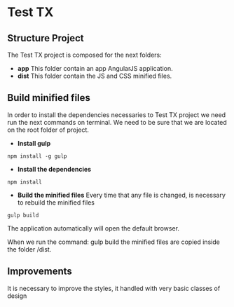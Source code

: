 # Test TX
## Structure Project
The Test TX project is composed for the next folders:
+ __app__
  This folder contain an app AngularJS application.
+ __dist__
  This folder contain the JS and CSS minified files.

## Build minified files
In order to install the dependencies necessaries to Test TX project we need run the next commands on terminal. We need to be sure that we are located on the root folder of project.

+ __Install gulp__
```
npm install -g gulp
```
+ __Install the dependencies__
```
npm install
```
+ __Build the minified files__
Every time that any file is changed, is necessary to rebuild the minified files
```
gulp build
```

The application automatically will open the default browser.

When we run the command: gulp build the minified files are copied inside the folder 
/dist.

## Improvements

It is necessary to improve the styles, it handled with very basic classes of design